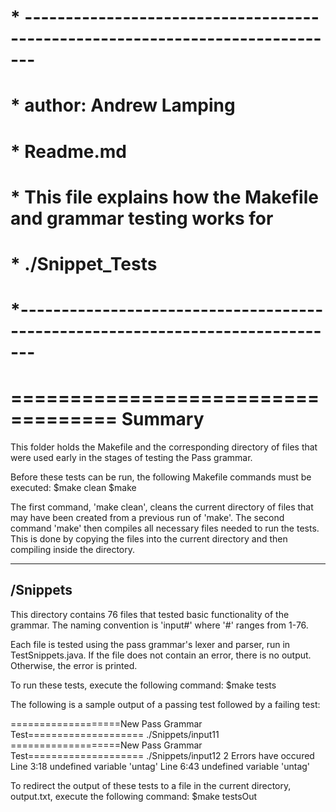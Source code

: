 # * ----------------------------------------------------------------------------- #
# * author: Andrew Lamping 								     #
# * Readme.md										     #
# * This file explains how the Makefile and grammar testing works for             #
# * ./Snippet_Tests     								     #
# *------------------------------------------------------------------------------ #

===================================
Summary
===================================
This folder holds the Makefile and the corresponding directory of files that were used early
in the stages of testing the Pass grammar. 

Before these tests can be run, the following Makefile commands must be executed:
$make clean
$make

The first command, 'make clean', cleans the current directory of files that may have been created from a previous run
of 'make'. The second command 'make' then compiles all necessary files needed to run the tests. This is done by copying
the files into the current directory and then compiling inside the directory.


------------
/Snippets
------------
This directory contains 76 files that tested basic functionality of the grammar.
The naming convention is 'input#' where '#' ranges from 1-76.

Each file is tested using the pass grammar's lexer and parser, run in TestSnippets.java. If the file does not contain an error,
there is no output. Otherwise, the error is printed. 

To run these tests, execute the following command:
$make tests

The following is a sample output of a passing test followed by a failing test:

===================New Pass Grammar Test====================
./Snippets/input11
===================New Pass Grammar Test====================
./Snippets/input12
2 Errors have occured
Line 3:18 undefined variable 'untag'
Line 6:43 undefined variable 'untag'


To redirect the output of these tests to a file in the current directory, output.txt, execute the following command:
$make testsOut
